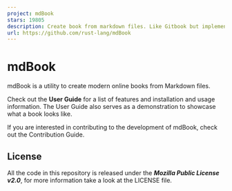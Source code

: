 ```yaml
---
project: mdBook
stars: 19805
description: Create book from markdown files. Like Gitbook but implemented in Rust
url: https://github.com/rust-lang/mdBook
---
```


mdBook
======

mdBook is a utility to create modern online books from Markdown files.

Check out the **User Guide** for a list of features and installation and usage information. The User Guide also serves as a demonstration to showcase what a book looks like.

If you are interested in contributing to the development of mdBook, check out the Contribution Guide.

License
-------

All the code in this repository is released under the _**Mozilla Public License v2.0**_, for more information take a look at the LICENSE file.
